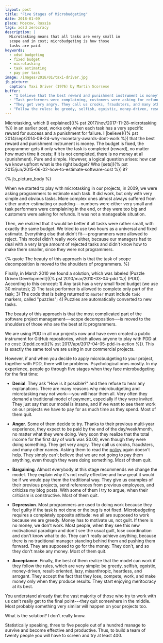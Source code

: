 ```yaml
---
layout: post
title: "Five Stages of Microbudgeting"
date: 2018-01-09
place: Moscow, Russia
tags: xdsd zerocracy
description: |
  Microtasking means that all tasks are very small in
  scope and in cost; microbudgeting is how those
  tasks are paid.
keywords:
  - xdsd budgeting
  - fixed budget
  - microtasking
  - task estimating
  - pay per task
image: /images/2018/01/taxi-driver.jpg
jb_picture:
  caption: Taxi Driver (1976) by Martin Scorsese
buffer:
  - "I believe that the best reward and punishment instrument is money"
  - "Task performers were complaining, customers were asking for refunds... finally, we found a solution"
  - "They get very angry. They call us crooks, fraudsters, and many other names..."
  - "Follow the rules: be greedy, selfish, egoistic, money-driven, result-oriented, lazy, misanthropic..."
---
```


Microtasking, which [I explained]({% pst 2017/nov/2017-11-28-microtasking %})
in an earlier post, works only when each task has a very specific reward
for success and a punishment for failure.
I [believe]({% pst 2014/sep/2014-09-24-why-monetary-awards-dont-work %})
that the best reward and punishment instrument is money. The budget
is fixed, the programmer gets it only when the task is completed (reward), no matter
how much time it costs; if it is not completed, there is no money at all
(punishment). Pure and simple. However, a logical question arises: how can we
know upfront what is the right budget?
Who [sets]({% pst 2015/jun/2015-06-02-how-to-estimate-software-cost %}) it?

<!--more-->

{% jb_picture_body %}

When we started to play with microtasking in our projects, in 2009, we were
asking programmers to estimate each task. It did work, but only with very
simple and obvious tasks. More complex ones almost always suffered
from either under-estimating or padding---numbers were either very small
and task performers were complaining in the end, or they were too big and
customers were asking for refunds. It was not a manageable situation.

Then, we realized that it would be better if all tasks were rather
small, with exactly the same budget. We tried to use two hours as a universal
and fixed estimate. Everything else that didn't fit---programmers were allowed
to reject. This model didn't really work either, because our managers had
to deal with a very large amount of rejected tasks and didn't know how to make
them smaller, since they were not programmers.

{% quote The beauty of this approach is that the task of scope decomposition is moved to the shoulders of programmers. %}

Finally, in March 2010 we found a solution, which was labeled
[Puzzle Driven Development]({% pst 2010/mar/2010-03-04-pdd %}) (PDD). According to
this concept: 1) Any task has a very small fixed budget (we use 30 minutes);
2) The task performer is allowed to complete only part of the task;
3) The code that is being returned to `master` must include `todo` markers, called "puzzles";
4) Puzzles are automatically converted to new tasks.

The beauty of this approach is that the most complicated part of the software
project management---scope decomposition---is moved to the shoulders
of those who are the best at it: programmers.

We are using PDD in all our projects now and have even created a public instrument
for GitHub repositories, which allows anyone to play with PDD at no cost:
[0pdd.com]({% pst 2017/apr/2017-04-05-pdd-in-action %}). This is exactly
the same tool we are using in our commercial projects.

However, if and when you decide to apply microbudgeting to your project,
together with PDD, there will be problems. Psychological ones mostly. In my
experience, people go through five stages when they face microbudgeting
for the first time:

  * **Denial**.
    They ask "How is it possible?" and then refuse to hear any explanations.
    There are many reasons why microbudgeting and microtasking may not
    work---you will hear them all. Very often they demand a traditional
    model of payment, especially if they were invited. They just say that
    our model is insane, and if we want to see them work on our projects we have to
    pay for as much time as they spend. Most of them quit.

  * **Anger**.
    Some of them decide to try. Thanks to their previous multi-year experience,
    they expect to be
    paid by the end of the day/week/month, no matter what they were doing. Very soon they
    realize that the total income for the first day of work was $0.00, even though
    they were doing something. They get very angry. They call us crooks, fraudsters,
    and many other names. Asking them to read the [policy](http://datum.zerocracy.com/pages/policy.html)
    again doesn't help. They simply can't believe that we are
    not going to pay them anything, even
    though they were doing something. Most of them quit.

  * **Bargaining**.
    Almost everybody at this stage recommends we change the model. They
    explain why it's not really effective and how great it would be if we
    would pay them the traditional way. They give us examples of their previous
    projects, send references from previous employees, and criticize
    my blog posts. With some of them I try to argue, when their criticism
    is constructive. Most of them quit.

  * **Depression**.
    Most programmers are used to doing work because they feel guilty
    if the task is not done or the bug is not fixed. Microbudgeting requires
    a completely opposite attitude: we all are supposed to work because
    we are greedy. Money has to motivate us, not guilt. If there is no money,
    we don't work. Most people, when they see this new motivational paradigm
    and don't see the usual guilt, lose coordination and don't know what to do.
    They can't really achieve anything, because there is no traditional manager
    standing behind them and pushing them forward. They are supposed to go for
    the money. They don't, and so they don't make any money. Most of them quit.

  * **Acceptance**.
    Finally, the best of them realize that the model can work if they
    follow the rules, which are very simple: be greedy, selfish, egoistic,
    money-driven, result-oriented, lazy, misanthropic, heartless, and arrogant.
    They accept the fact that they lose, compete, work, and make money only
    when they produce results. They start enjoying meritocracy at its best.

You understand already that the vast majority of those who try to work with us
can't really get to the final point---they quit somewhere in the middle.
Most probably something very similar will happen on your projects too.

What is the solution? I don't really know.

Statistically speaking, three to five people out of a hundred manage to survive and
become effective and productive. Thus, to build a team of twenty people
you will have to screen and try at least 400.
